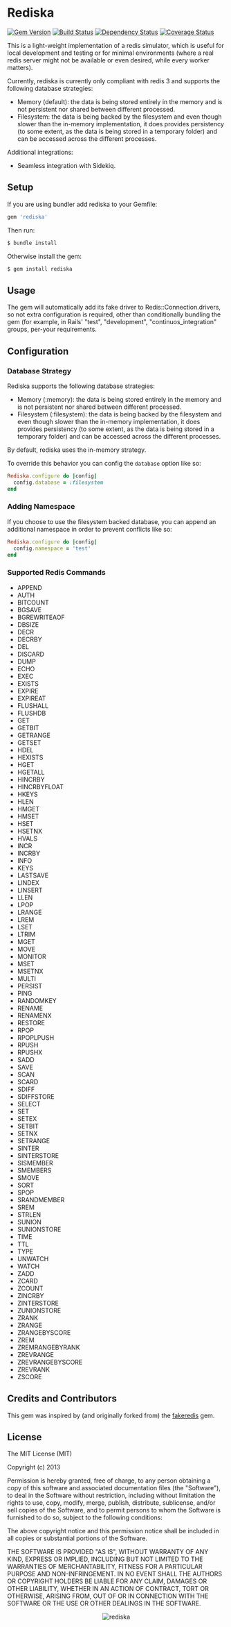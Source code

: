 # Rediska

[![Gem Version](https://badge.fury.io/rb/rediska.png)](http://badge.fury.io/rb/rediska)
[![Build Status](https://travis-ci.org/lbeder/rediska.png)](https://travis-ci.org/lbeder/rediska)
[![Dependency Status](https://gemnasium.com/lbeder/rediska.png)](https://gemnasium.com/lbeder/rediska)
[![Coverage Status](https://coveralls.io/repos/lbeder/rediska/badge.png)](https://coveralls.io/r/lbeder/rediska)

This is a light-weight implementation of a redis simulator, which is useful for local development and testing or for minimal environments (where a real redis server might not be available or even desired, while every worker matters).

Currently, rediska is currently only compliant with redis 3 and supports the following database strategies:

* Memory (default): the data is being stored entirely in the memory and is not persistent nor shared between different processed.
* Filesystem: the data is being backed by the filesystem and even though slower than the in-memory implementation, it does provides persistency (to some extent, as the data is being stored in a temporary folder) and can be accessed across the different processes.

Additional integrations:
* Seamless integration with Sidekiq.

## Setup

If you are using bundler add rediska to your Gemfile:

``` ruby
gem 'rediska'
```

Then run:

```bash
$ bundle install
```

Otherwise install the gem:

```bash
$ gem install rediska
```

## Usage
The gem will automatically add its fake driver to Redis::Connection.drivers, so not extra configuration is required, other than conditionally bundling the gem (for example, in Rails' "test", "development", "continuos_integration" groups, per-your requirements.

## Configuration

### Database Strategy
Rediska supports the following database strategies:

* Memory (:memory): the data is being stored entirely in the memory and is not persistent nor shared between different processed.
* Filesystem (:filesystem): the data is being backed by the filesystem and even though slower than the in-memory implementation, it does provides persistency (to some extent, as the data is being stored in a temporary folder) and can be accessed across the different processes.

By default, rediska uses the in-memory strategy.

To override this behavior you can config the ```database``` option like so:

```ruby
Rediska.configure do |config|
  config.database = :filesystem
end
```

### Adding Namespace

If you choose to use the filesystem backed database, you can append an additional namespace in order to prevent conflicts like so:

```ruby
Rediska.configure do |config|
  config.namespace = 'test'
end
```

### Supported Redis Commands

* APPEND
* AUTH
* BITCOUNT
* BGSAVE
* BGREWRITEAOF
* DBSIZE
* DECR
* DECRBY
* DEL
* DISCARD
* DUMP
* ECHO
* EXEC
* EXISTS
* EXPIRE
* EXPIREAT
* FLUSHALL
* FLUSHDB
* GET
* GETBIT
* GETRANGE
* GETSET
* HDEL
* HEXISTS
* HGET
* HGETALL
* HINCRBY
* HINCRBYFLOAT
* HKEYS
* HLEN
* HMGET
* HMSET
* HSET
* HSETNX
* HVALS
* INCR
* INCRBY
* INFO
* KEYS
* LASTSAVE
* LINDEX
* LINSERT
* LLEN
* LPOP
* LRANGE
* LREM
* LSET
* LTRIM
* MGET
* MOVE
* MONITOR
* MSET
* MSETNX
* MULTI
* PERSIST
* PING
* RANDOMKEY
* RENAME
* RENAMENX
* RESTORE
* RPOP
* RPOPLPUSH
* RPUSH
* RPUSHX
* SADD
* SAVE
* SCAN
* SCARD
* SDIFF
* SDIFFSTORE
* SELECT
* SET
* SETEX
* SETBIT
* SETNX
* SETRANGE
* SINTER
* SINTERSTORE
* SISMEMBER
* SMEMBERS
* SMOVE
* SORT
* SPOP
* SRANDMEMBER
* SREM
* STRLEN
* SUNION
* SUNIONSTORE
* TIME
* TTL
* TYPE
* UNWATCH
* WATCH
* ZADD
* ZCARD
* ZCOUNT
* ZINCRBY
* ZINTERSTORE
* ZUNIONSTORE
* ZRANK
* ZRANGE
* ZRANGEBYSCORE
* ZREM
* ZREMRANGEBYRANK
* ZREVRANGE
* ZREVRANGEBYSCORE
* ZREVRANK
* ZSCORE

## Credits and Contributors

This gem was inspired by (and originally forked from) the [fakeredis](https://github.com/guilleiguaran/fakeredis) gem.

## License

The MIT License (MIT)

Copyright (c) 2013

Permission is hereby granted, free of charge, to any person obtaining a copy of
this software and associated documentation files (the "Software"), to deal in
the Software without restriction, including without limitation the rights to
use, copy, modify, merge, publish, distribute, sublicense, and/or sell copies of
the Software, and to permit persons to whom the Software is furnished to do so,
subject to the following conditions:

The above copyright notice and this permission notice shall be included in all
copies or substantial portions of the Software.

THE SOFTWARE IS PROVIDED "AS IS", WITHOUT WARRANTY OF ANY KIND, EXPRESS OR
IMPLIED, INCLUDING BUT NOT LIMITED TO THE WARRANTIES OF MERCHANTABILITY, FITNESS
FOR A PARTICULAR PURPOSE AND NON-INFRINGEMENT. IN NO EVENT SHALL THE AUTHORS OR
COPYRIGHT HOLDERS BE LIABLE FOR ANY CLAIM, DAMAGES OR OTHER LIABILITY, WHETHER
IN AN ACTION OF CONTRACT, TORT OR OTHERWISE, ARISING FROM, OUT OF OR IN
CONNECTION WITH THE SOFTWARE OR THE USE OR OTHER DEALINGS IN THE SOFTWARE.

<div align="center">
  <img alt='rediska' src="http://farm6.staticflickr.com/5189/5640624758_b6717935bf.jpg" />
</div>
